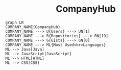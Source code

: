 <h1 align="center">CompanyHub</h1>

```mermaid
graph LR
COMPANY_NAME{CompanyHub}
COMPANY_NAME ---> U{Users} ---> UN[1]
COMPANY_NAME ---> R{Repositories} ---> RN[19]
COMPANY_NAME ---> G{Gists} ---> GN[0]
COMPANY_NAME ---> ML{Most Used<br>Languages}
ML --> Java[Java]
ML --> JavaScript[JavaScript]
ML --> HTML[HTML]
ML --> CSS[CSS]
```
